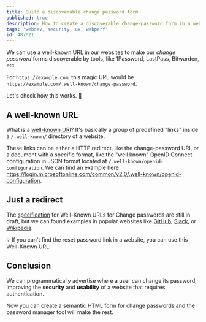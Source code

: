 ```yaml
---
title: Build a discoverable change password form
published: true
description: How to create a discoverable change-password form in a website.
tags: 'webdev, security, ux, webperf'
id: 487021
---
```


We can use a well-known URL in our websites to make our _change password_ forms discoverable by tools, like 1Password, LastPass, Bitwarden, etc.

For `https://example.com`, this magic URL would be `https://example.com/.well-known/change-password`.

Let's check how this works. 💪

## A well-known URL

What is a [well-known URI](https://ldapwiki.com/wiki/Well-Known%20URIs)? It's basically a group of predefined "links" inside a `/.well-known/` directory of a website.

These links can be either a HTTP redirect, like the change-password URI, or a document with a specific format, like the "well known" OpenID Connect configuration in JSON format located at `/.well-known/openid-configuration`. We can find an example here <https://login.microsoftonline.com/common/v2.0/.well-known/openid-configuration>.

## Just a redirect

The [specification](https://w3c.github.io/webappsec-change-password-url/) for Well-Known URLs for Change passwords are still in draft, but we can found examples in popular websites like [GitHub](https://github.com/.well-known/change-password), [Slack](https://slack.com/.well-known/change-password), or [Wikipedia](https://wikipedia.org/.well-known/change-password).

💡 If you can't find the reset password link in a website, you can use this Well-Known URL.

## Conclusion

We can programmatically advertise where a user can change its password, improving the **security** and **usability** of a website that requires authentication.

Now you can create a semantic HTML form for change passwords and the password manager tool will make the rest.

